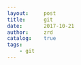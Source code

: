 ```yaml
---
layout:     post
title:      git
date:       2017-10-21
author:     zrd
catalog:    true
tags:
    - git
---
```


